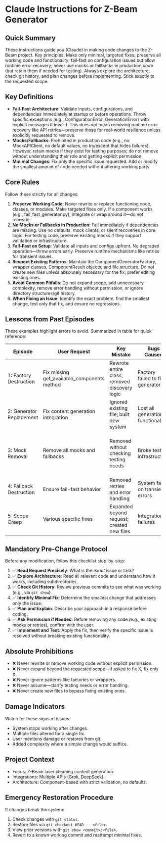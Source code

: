 # Claude Instructions for Z-Beam Generator

## Quick Summary
These instructions guide you (Claude) in making code changes to the Z-Beam project. Key principles: Make only minimal, targeted fixes; preserve all working code and functionality; fail-fast on configuration issues but allow runtime error recovery; never use mocks or fallbacks in production code (but retain them if needed for testing). Always explore the architecture, check git history, and plan changes before implementing. Stick exactly to the requested scope.

## Key Definitions
- **Fail-Fast Architecture**: Validate inputs, configurations, and dependencies immediately at startup or before operations. Throw specific exceptions (e.g., ConfigurationError, GenerationError) with explicit messages if invalid. This does *not* mean removing runtime error recovery like API retries—preserve those for real-world resilience unless explicitly requested to remove.
- **Mocks/Fallbacks**: Prohibited in production code (e.g., no MockAPIClient, no default values, no try/except that hides failures). However, retain mocks if they exist for testing purposes; do not remove without understanding their role and getting explicit permission.
- **Minimal Changes**: Fix only the specific issue requested. Add or modify the smallest amount of code needed without altering working parts.

## Core Rules
Follow these strictly for all changes:
1. **Preserve Working Code**: Never rewrite or replace functioning code, classes, or modules. Make targeted fixes only. If a component works (e.g., fail_fast_generator.py), integrate or wrap around it—do not recreate.
2. **No Mocks or Fallbacks in Production**: Fail immediately if dependencies are missing. Use no defaults, mock clients, or silent recoveries in core logic. For testing code, preserve existing mocks if they support validation or infrastructure.
3. **Fail-Fast on Setup**: Validate all inputs and configs upfront. No degraded operation—throw errors early. Preserve runtime mechanisms like retries for transient issues.
4. **Respect Existing Patterns**: Maintain the ComponentGeneratorFactory, wrapper classes, ComponentResult objects, and file structure. Do not create new files unless absolutely necessary for the fix; prefer editing existing ones.
5. **Avoid Common Pitfalls**: Do not expand scope, add unnecessary complexity, remove error handling without permission, or ignore directory structures/git history.
6. **When Fixing an Issue**: Identify the exact problem, find the smallest change, test only that fix, and ensure no regressions.

## Lessons from Past Episodes
These examples highlight errors to avoid. Summarized in table for quick reference:

| Episode | User Request | Key Mistake | Bugs Caused | Lesson |
|---------|--------------|-------------|-------------|--------|
| 1: Factory Destruction | Fix missing get_available_components method | Rewrote entire class; removed discovery logic | Factory failed to find generators | Add only the requested method; don't touch working parts |
| 2: Generator Replacement | Fix content generation integration | Ignored existing file; built new system | Lost all generation functionality | Never replace core components; integrate only |
| 3: Mock Removal | Remove all mocks and fallbacks | Removed without checking testing needs | Broke testing infrastructure | Understand code purpose before removal; mocks may be for tests |
| 4: Fallback Destruction | Ensure fail-fast behavior | Removed retries and error handling | System failed on transient errors | Fail-fast is for configs, not runtime recovery |
| 5: Scope Creep | Various specific fixes | Expanded beyond request; created new files | Integration failures | Stick to exact scope; explore architecture first |

## Mandatory Pre-Change Protocol
Before any modification, follow this checklist step-by-step:
1. ✅ **Read Request Precisely**: What is the *exact* issue or task?
2. ✅ **Explore Architecture**: Read all relevant code and understand how it works, including subdirectories.
3. ✅ **Check Git History**: Review previous commits to see what was working (e.g., via `git show`).
4. ✅ **Identify Minimal Fix**: Determine the smallest change that addresses only the issue.
5. ✅ **Plan and Explain**: Describe your approach in a response before coding.
6. ✅ **Ask Permission if Needed**: Before removing any code (e.g., existing mocks or retries), confirm with the user.
7. ✅ **Implement and Test**: Apply the fix, then verify the specific issue is resolved without breaking existing functionality.

## Absolute Prohibitions
- ❌ Never rewrite or remove working code without explicit permission.
- ❌ Never expand beyond the requested scope—if asked to fix X, fix only X.
- ❌ Never ignore patterns like factories or wrappers.
- ❌ Never assume—clarify testing needs or error handling.
- ❌ Never create new files to bypass fixing existing ones.

## Damage Indicators
Watch for these signs of issues:
- System stops working after changes.
- Multiple files altered for a single fix.
- User mentions damage or restores from git.
- Added complexity where a simple change would suffice.

## Project Context
- Focus: Z-Beam laser cleaning content generation.
- Integrations: Multiple APIs (Grok, DeepSeek).
- Architecture: Component-based with strict validation, no defaults.

## Emergency Restoration Procedure
If changes break the system:
1. Check changes with `git status`.
2. Restore files via `git checkout HEAD -- <file>`.
3. View prior versions with `git show <commit>:<file>`.
4. Revert to a known working commit and reattempt minimal fixes.